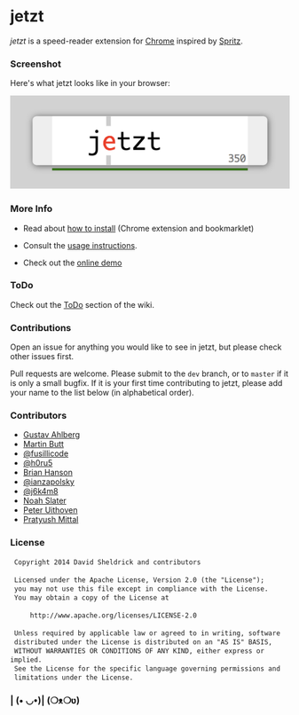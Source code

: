# jetzt

*jetzt* is a speed-reader extension for [Chrome](http://google.com/chrome) inspired by [Spritz](http://www.spritzinc.com/).

### Screenshot

Here's what jetzt looks like in your browser:

![](img/screenshot.png)

### More Info

- Read about [how to install](https://ds300.github.io/jetzt/#install) (Chrome extension and bookmarklet)

- Consult the [usage instructions](https://ds300.github.io/jetzt/#use).

- Check out the [online demo](http://ds300.github.com/jetzt/demo.html)

### ToDo

Check out the [ToDo](https://github.com/ds300/jetzt/wiki/ToDo) section of the wiki.

### Contributions

Open an issue for anything you would like to see in jetzt, but please check other issues first.

Pull requests are welcome. Please submit to the `dev` branch, or to `master` if it is only a small bugfix. If it is your first time contributing to jetzt, please add your name to the list below (in alphabetical order).

### Contributors

- [Gustav Ahlberg](https://github.com/Gyran)
- [Martin Butt](https://github.com/martinkiva)
- [@fusillicode](https://github.com/fusillicode)
- [@h0ru5](https://github.com/h0ru5)
- [Brian Hanson](https://github.com/brianjhanson)
- [@ianzapolsky](https://github.com/ianzapolsky)
- [@j6k4m8](https://github.com/j6k4m8)
- [Noah Slater](http://github.com/nslater)
- [Peter Uithoven](https://github.com/peteruithoven)
- [Pratyush Mittal](https://github.com/pratyushmittal)

### License

     Copyright 2014 David Sheldrick and contributors

     Licensed under the Apache License, Version 2.0 (the "License");
     you may not use this file except in compliance with the License.
     You may obtain a copy of the License at

         http://www.apache.org/licenses/LICENSE-2.0

     Unless required by applicable law or agreed to in writing, software
     distributed under the License is distributed on an "AS IS" BASIS,
     WITHOUT WARRANTIES OR CONDITIONS OF ANY KIND, either express or implied.
     See the License for the specific language governing permissions and
     limitations under the License.

### | (• ◡•)| (❍ᴥ❍ʋ)
